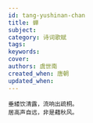 ```yaml
---
id: tang-yushinan-chan
title: 蝉
subject: 
category: 诗词歌赋
tags: 
keywords: 
cover: 
authors: 虞世南
created_when: 唐朝
updated_when: 
---
```


```
垂緌饮清露，流响出疏桐。
居高声自远，非是藉秋风。
```
